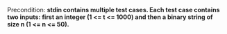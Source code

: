 Precondition: **stdin contains multiple test cases. Each test case contains two inputs: first an integer (1 <= t <= 1000) and then a binary string of size n (1 <= n <= 50).**